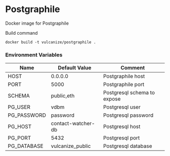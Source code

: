 # Postgraphile

Docker image for Postgraphile

Build command
```
docker build -t vulcanize/postgraphile .
```

### Environment Variables

| Name        | Default Value      | Comment                     |
|-------------|--------------------|-----------------------------|
| HOST        | 0.0.0.0            | Postgraphile host           |
| PORT        | 5000               | Postgraphile port           |
| SCHEMA      | public,eth         | Postgresql schema to expose |
| PG_USER     | vdbm               | Postgresql user             |
| PG_PASSWORD | password           | Postgresql password         |
| PG_HOST     | contact-watcher-db | Postgresql host             |
| PG_PORT     | 5432               | Postgresql port             |
| PG_DATABASE | vulcanize_public   | Postgresql database         |